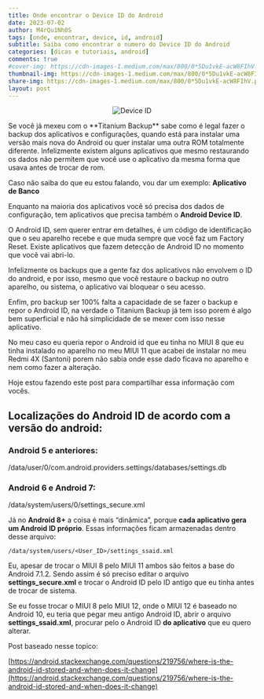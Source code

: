 ```yaml
---
title: Onde encontrar o Device ID do Android
date: 2023-07-02
author: M4rQu1Nh0S
tags: [onde, encontrar, device, id, android]
subtitle: Saiba como encontrar o numero do Device ID do Android
categories: [dicas e tutoriais, android]
comments: true
#cover-img: https://cdn-images-1.medium.com/max/800/0*5Du1vkE-acW8FIhV.png
thumbnail-img: https://cdn-images-1.medium.com/max/800/0*5Du1vkE-acW8FIhV.png
share-img: https://cdn-images-1.medium.com/max/800/0*5Du1vkE-acW8FIhV.png
layout: post
---
```


<p align='center'><img alt='Device ID' src="https://cdn-images-1.medium.com/max/800/0*5Du1vkE-acW8FIhV.png"/></p>
Se você já mexeu com o **Titanium Backup** sabe como é legal fazer o backup dos aplicativos e configurações, quando está para instalar uma versão mais nova do Android ou quer instalar uma outra ROM totalmente diferente. Infelizmente existem alguns aplicativos que mesmo restaurando os dados não permitem que você use o aplicativo da mesma forma que usava antes de trocar de rom.

Caso não saiba do que eu estou falando, vou dar um exemplo: **Aplicativo de Banco**

Enquanto na maioria dos aplicativos você só precisa dos dados de configuração, tem aplicativos que precisa também o **Android Device ID**.

O Android ID, sem querer entrar em detalhes, é um código de identificação que o seu aparelho recebe e que muda sempre que você faz um Factory Reset. Existe aplicativos que fazem detecção de Android ID no momento que você vai abri-lo.

Infelizmente os backups que a gente faz dos aplicativos não envolvem o ID do android, e por isso, mesmo que você restaure o backup no outro aparelho, ou sistema, o aplicativo vai bloquear o seu acesso.

Enfim, pro backup ser 100% falta a capacidade de se fazer o backup e repor o Android ID, na verdade o Titanium Backup já tem isso porem é algo bem superficial e não há simplicidade de se mexer com isso nesse aplicativo.

No meu caso eu queria repor o Android id que eu tinha no MIUI 8 que eu tinha instalado no aparelho no meu MIUI 11 que acabei de instalar no meu Redmi 4X (Santoni) porem não sabia onde esse dado ficava no aparelho e nem como fazer a alteração.

Hoje estou fazendo este post para compartilhar essa informação com vocês.

## Localizações do Android ID de acordo com a versão do android:

### Android 5 e anteriores:

/data/user/0/com.android.providers.settings/databases/settings.db

### Android 6 e Android 7:

/data/system/users/0/settings_secure.xml

Já no **Android 8+** a coisa é mais “dinâmica”, porque **cada aplicativo gera um Android ID próprio**. Essas informações ficam armazenadas dentro desse arquivo:

    /data/system/users/<User_ID>/settings_ssaid.xml

Eu, apesar de trocar o MIUI 8 pelo MIUI 11 ambos são feitos a base do Android 7.1.2. Sendo assim é só preciso editar o arquivo **settings_secure.xml** e trocar o Android ID pelo ID antigo que eu tinha antes de trocar de sistema.

Se eu fosse trocar o MIUI 8 pelo MIUI 12, onde o MIUI 12 é baseado no Android 10, eu teria que pegar meu antigo Android ID, abrir o arquivo **settings_ssaid.xml**, procurar pelo o Android ID **do aplicativo** que eu quero alterar.

Post baseado nesse topico:

[https://android.stackexchange.com/questions/219756/where-is-the-android-id-stored-and-when-does-it-change](https://android.stackexchange.com/questions/219756/where-is-the-android-id-stored-and-when-does-it-change)

